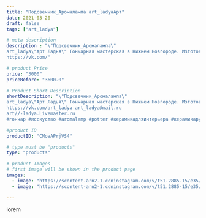 ```yaml
---
title: "Подсвечник_Аромалампа art_ladyaАрт"
date: 2021-03-20
draft: false
tags: ["art_ladya"]

# meta description
description : "\"Подсвечник_Аромалампа\" 
art_ladya\"Арт Ладья\" Гончарная мастерская в Нижнем Новгороде. Изготовление керамики и мастер//-классы по обучению. 
https://vk.com/"

# product Price
price: "3000"
priceBefore: "3600.0"

# Product Short Description
shortDescription: "\"Подсвечник_Аромалампа\" 
art_ladya\"Арт Ладья\" Гончарная мастерская в Нижнем Новгороде. Изготовление керамики и мастер//-классы по обучению. 
https://vk.com/art_ladya art_ladya@mail.ru 
art//-ladya.Livemaster.ru
#гончар #исскуство #aromalamp #potter #керамикадляинтерьера #керамикаручнаяработа #гончарнаямастерская #керамиканазаказ #handmade #свеча #керамика #candlestick #эксклюзивнаякерамика #painter #dishes #decor #ceramicar #nntoday #claygoods #аромалампа #earthenware #ceramic #design #magic #lodge #ceramicart #подсвечник #clay #авторскаякерамик"

#product ID
productID: "CMoaAPrjVS4"

# type must be "products"
type: "products"

# product Images
# first image will be shown in the product page
images:
  - image: "https://scontent-arn2-1.cdninstagram.com/v/t51.2885-15/e35/162091434_932250904260930_2375324659561066604_n.jpg?tp=1&_nc_ht=scontent-arn2-1.cdninstagram.com&_nc_cat=106&_nc_ohc=8GrKMxEOdzcAX8v6tp0&ccb=7-4&oh=a6e92752a88424cb213f19b41edc546d&oe=6085DA8C&_nc_sid=83d603&ig_cache_key=MjUzMzM4OTE1MjA1NDg0NzM1MQ%3D%3D.2-ccb7-4"
  - image: "https://scontent-arn2-1.cdninstagram.com/v/t51.2885-15/e35/162064646_1242460649483674_6605898966166314502_n.jpg?se=8&tp=1&_nc_ht=scontent-arn2-1.cdninstagram.com&_nc_cat=110&_nc_ohc=Vd0MOFLEmF8AX9F16GO&ccb=7-4&oh=fc57103719e5853d708560da36a241ec&oe=608276D8&_nc_sid=83d603&ig_cache_key=MjUzMzM4OTE1MjA3MTYxMzk2Nw%3D%3D.2-ccb7-4"

---
```

lorem

